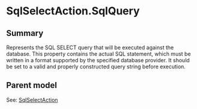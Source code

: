 # SqlSelectAction.SqlQuery

## Summary

Represents the SQL SELECT query that will be executed against the database.
This property contains the actual SQL statement, which must be written
in a format supported by the specified database provider. It should be
set to a valid and properly constructed query string before execution.

## Parent model

See: [SqlSelectAction](SqlSelectAction.md)